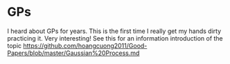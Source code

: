 # GPs
I heard about GPs for years. This is the first time I really get my hands dirty practicing it. Very interesting!
See this for an information introduction of the topic https://github.com/hoangcuong2011/Good-Papers/blob/master/Gaussian%20Process.md
